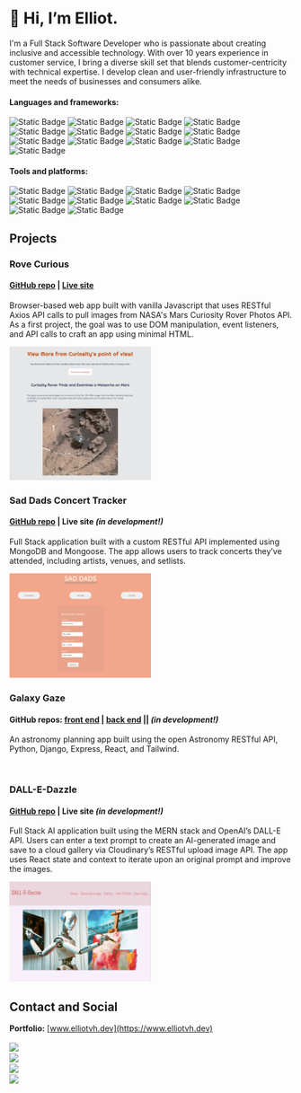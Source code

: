 # 👋 Hi, I’m Elliot.

I'm a Full Stack Software Developer who is passionate about creating inclusive and accessible technology. With over 10 years experience in customer service, I bring a diverse skill set that blends customer-centricity with technical expertise. I develop clean and user-friendly infrastructure to meet the needs of businesses and consumers alike.


#### Languages and frameworks:
![Static Badge](https://img.shields.io/badge/React-20232A?style=for-the-badge&logo=react&logoColor=61DAFB)
![Static Badge](https://img.shields.io/badge/Express.js-000000?style=for-the-badge&logo=express&logoColor=white)
![Static Badge](https://img.shields.io/badge/Node.js-339933?style=for-the-badge&logo=nodedotjs&logoColor=white)
![Static Badge](https://img.shields.io/badge/npm-CB3837?style=for-the-badge&logo=npm&logoColor=white)
![Static Badge](https://img.shields.io/badge/MongoDB-4EA94B?style=for-the-badge&logo=mongodb&logoColor=white)
![Static Badge](https://img.shields.io/badge/HTML5-E34F26?style=for-the-badge&logo=html5&logoColor=white)
![Static Badge](https://img.shields.io/badge/CSS3-1572B6?style=for-the-badge&logo=css3&logoColor=white)
![Static Badge](https://img.shields.io/badge/JavaScript-323330?style=for-the-badge&logo=javascript&logoColor=F7DF1E)
![Static Badge](https://img.shields.io/badge/json-5E5C5C?style=for-the-badge&logo=json&logoColor=white)
![Static Badge](https://img.shields.io/badge/Python-FFD43B?style=for-the-badge&logo=python&logoColor=blue)
![Static Badge](https://img.shields.io/badge/Django-092E20?style=for-the-badge&logo=django&logoColor=green)
![Static Badge](https://img.shields.io/badge/Vite-B73BFE?style=for-the-badge&logo=vite&logoColor=FFD62E)
![Static Badge](https://img.shields.io/badge/PostgreSQL-316192?style=for-the-badge&logo=postgresql&logoColor=white)

#### Tools and platforms:
![Static Badge](https://img.shields.io/badge/Netlify-00C7B7?style=for-the-badge&logo=netlify&logoColor=white)
![Static Badge](https://img.shields.io/badge/Railway-131415?style=for-the-badge&logo=railway&logoColor=white)
![Static Badge](https://img.shields.io/badge/Heroku-430098?style=for-the-badge&logo=heroku&logoColor=white)
![Static Badge](https://img.shields.io/badge/VSCode-0078D4?style=for-the-badge&logo=visual%20studio%20code&logoColor=white)
![Static Badge](https://img.shields.io/badge/Figma-F24E1E?style=for-the-badge&logo=figma&logoColor=white)
![Static Badge](https://img.shields.io/badge/Canva-%2300C4CC.svg?&style=for-the-badge&logo=Canva&logoColor=white)
![Static Badge](https://img.shields.io/badge/Trello-0052CC?style=for-the-badge&logo=trello&logoColor=white)
![Static Badge](https://img.shields.io/badge/Jira-0052CC?style=for-the-badge&logo=Jira&logoColor=white)
![Static Badge](https://img.shields.io/badge/Slack-4A154B?style=for-the-badge&logo=slack&logoColor=white)
![Static Badge](https://img.shields.io/badge/Salesforce-00A1E0?style=for-the-badge&logo=Salesforce&logoColor=white)

## Projects
### Rove Curious
#### <a href="https://github.com/elliotvhill/Rove_Curious_NASA_API">GitHub repo</a> | <a href="https://rove-curious.surge.sh/">Live site</a>
Browser-based web app built with vanilla Javascript that uses RESTful Axios API calls to pull images from NASA's Mars Curiosity Rover Photos API. As a first project, the goal was to use DOM manipulation, event listeners, and API calls to craft an app using minimal HTML.

<img alt="Screenshot of the Rove Curious app" src="https://github.com/elliotvhill/elliotvhill/blob/144d2f962753f66bc3237975b4d581d3b5a3a69d/Rove-Curious.png" height=50% width=50% />
<br />

### Sad Dads Concert Tracker
#### <a href="https://github.com/elliotvhill/Sad-Dads-Concert-Tracker">GitHub repo</a> | Live site _(in development!)_
Full Stack application built with a custom RESTful API implemented using MongoDB and Mongoose. The app allows users to track concerts they’ve attended, including artists, venues, and setlists.

<img src="https://github.com/elliotvhill/elliotvhill/blob/144d2f962753f66bc3237975b4d581d3b5a3a69d/Sad-Dads-Concert-Tracker.png" alt="Screenshot of the Sad Dads 'add a concert' page" height=50% width=50% />
<br />

### Galaxy Gaze
#### GitHub repos: <a href="https://github.com/elliotvhill/capstone-fe">front end</a> | <a href="https://github.com/elliotvhill/galaxygaze-be">back end</a> || _(in development!)_
An astronomy planning app built using the open Astronomy RESTful API, Python, Django, Express, React, and Tailwind.

<br />

### DALL-E-Dazzle
#### <a href="https://github.com/Adrienx/DALL-E-Dazzle">GitHub repo</a> | Live site _(in development!)_
Full Stack AI application built using the MERN stack and OpenAI’s DALL-E API. Users can enter a text prompt to create an AI-generated image and save to a cloud gallery via Cloudinary’s RESTful upload image API. The app uses React state and context to iterate upon an original prompt and improve the images.

<img alt="Screenshot of the DALL-E-Dazzle home page" src="https://github.com/elliotvhill/elliotvhill/blob/144d2f962753f66bc3237975b4d581d3b5a3a69d/DALL-E-Dazzle-Home.png" height=50% width=50% />

## Contact and Social
<strong>Portfolio:</strong> [www.elliotvh.dev](https://www.elliotvh.dev) <br />
<br />
<a href="https://www.linkedin.com/in/elliotvhill"><img src="https://img.shields.io/badge/LinkedIn-0077B5?style=for-the-badge&logo=linkedin&logoColor=white" /></a><br />
<a href="https://www.hackerrank.com/elliotvh"><img src="https://img.shields.io/badge/-Hackerrank-2EC866?style=for-the-badge&logo=HackerRank&logoColor=white" /></a><br />
<a href="https://leetcode.com/ell8031/"><img src="https://img.shields.io/badge/-LeetCode-FFA116?style=for-the-badge&logo=LeetCode&logoColor=black" /></a><br />
<a href="https://www.codewars.com/users/ell8031"><img src="https://img.shields.io/badge/Codewars-B1361E?style=for-the-badge&logo=Codewars&logoColor=white" /></a><br />
